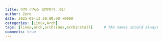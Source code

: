```yaml
---
title: 아치 리눅스 설치하기. 01!
author: Zero
date: 2025-09-13 20:00:00 +0900
categories: [Linux,Arch]
tags: [linux,arch,archlinux,archinstall]     # TAG names should always be lowercase, 띄어쓰기도 금지
comments: true
---
```


